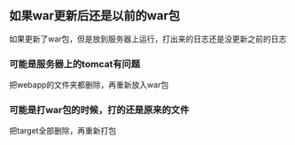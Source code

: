 ## 如果war更新后还是以前的war包

如果更新了war包，但是放到服务器上运行，打出来的日志还是没更新之前的日志


### 可能是服务器上的tomcat有问题

把webapp的文件夹都删除，再重新放入war包

### 可能是打war包的时候，打的还是原来的文件

把target全部删除，再重新打包
